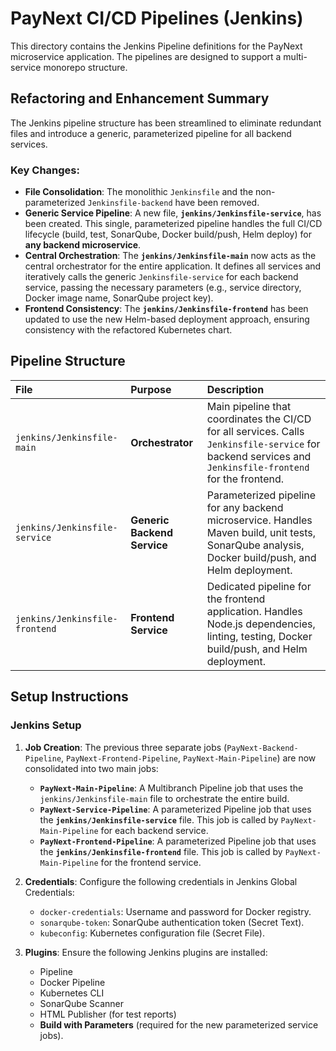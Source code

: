 # PayNext CI/CD Pipelines (Jenkins)

This directory contains the Jenkins Pipeline definitions for the PayNext microservice application. The pipelines are designed to support a multi-service monorepo structure.

## Refactoring and Enhancement Summary

The Jenkins pipeline structure has been streamlined to eliminate redundant files and introduce a generic, parameterized pipeline for all backend services.

### Key Changes:

*   **File Consolidation**: The monolithic `Jenkinsfile` and the non-parameterized `Jenkinsfile-backend` have been removed.
*   **Generic Service Pipeline**: A new file, **`jenkins/Jenkinsfile-service`**, has been created. This single, parameterized pipeline handles the full CI/CD lifecycle (build, test, SonarQube, Docker build/push, Helm deploy) for **any backend microservice**.
*   **Central Orchestration**: The **`jenkins/Jenkinsfile-main`** now acts as the central orchestrator for the entire application. It defines all services and iteratively calls the generic `Jenkinsfile-service` for each backend service, passing the necessary parameters (e.g., service directory, Docker image name, SonarQube project key).
*   **Frontend Consistency**: The **`jenkins/Jenkinsfile-frontend`** has been updated to use the new Helm-based deployment approach, ensuring consistency with the refactored Kubernetes chart.

## Pipeline Structure

| File | Purpose | Description |
| :--- | :--- | :--- |
| `jenkins/Jenkinsfile-main` | **Orchestrator** | Main pipeline that coordinates the CI/CD for all services. Calls `Jenkinsfile-service` for backend services and `Jenkinsfile-frontend` for the frontend. |
| `jenkins/Jenkinsfile-service` | **Generic Backend Service** | Parameterized pipeline for any backend microservice. Handles Maven build, unit tests, SonarQube analysis, Docker build/push, and Helm deployment. |
| `jenkins/Jenkinsfile-frontend` | **Frontend Service** | Dedicated pipeline for the frontend application. Handles Node.js dependencies, linting, testing, Docker build/push, and Helm deployment. |

## Setup Instructions

### Jenkins Setup

1.  **Job Creation**: The previous three separate jobs (`PayNext-Backend-Pipeline`, `PayNext-Frontend-Pipeline`, `PayNext-Main-Pipeline`) are now consolidated into two main jobs:
    *   **`PayNext-Main-Pipeline`**: A Multibranch Pipeline job that uses the `jenkins/Jenkinsfile-main` file to orchestrate the entire build.
    *   **`PayNext-Service-Pipeline`**: A parameterized Pipeline job that uses the **`jenkins/Jenkinsfile-service`** file. This job is called by `PayNext-Main-Pipeline` for each backend service.
    *   **`PayNext-Frontend-Pipeline`**: A parameterized Pipeline job that uses the **`jenkins/Jenkinsfile-frontend`** file. This job is called by `PayNext-Main-Pipeline` for the frontend service.

2.  **Credentials**: Configure the following credentials in Jenkins Global Credentials:
    *   `docker-credentials`: Username and password for Docker registry.
    *   `sonarqube-token`: SonarQube authentication token (Secret Text).
    *   `kubeconfig`: Kubernetes configuration file (Secret File).

3.  **Plugins**: Ensure the following Jenkins plugins are installed:
    *   Pipeline
    *   Docker Pipeline
    *   Kubernetes CLI
    *   SonarQube Scanner
    *   HTML Publisher (for test reports)
    *   **Build with Parameters** (required for the new parameterized service jobs).

